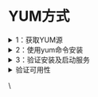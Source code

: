 # YUM方式

<details>

<summary>1：获取YUM源</summary>

获取阿里云YUM源

<pre class="language-bash"><code class="lang-bash"><strong>wget -O /etc/yum.repos.d/docker-ce.repo https://mirrors.aliyun.com/docker-ce/linux/centos/docker-ce.repo
</strong></code></pre>

查看YUM源中Containerd软件

```bash
yum list | grep containerd
containerd.io.x86_64                        1.4.12-3.1.el7             docker-ce-stable
```



</details>

<details>

<summary>2：使用yum命令安装</summary>

安装Containerd.io软件，即可安装Containerd

```bash
yum -y install containerd.io
```

</details>

<details>

<summary>3：验证安装及启动服务</summary>

使用rpm -qa命令查看是否安装

```bash
rpm -qa | grep containerd
# containerd.io-1.4.12-3.1.el7.x86_64
```

设置containerd服务启动及开机自启动

```bash
systemctl enable containerd
systemctl start containerd
```

查看containerd服务启动状态

```bash
systemctl status containerd
● containerd.service - containerd container runtime
   Loaded: loaded (/usr/lib/systemd/system/containerd.service; enabled; vendor preset: disabled)
   Active: active (running) since 五 2022-02-18 11:38:30 CST; 9s ago 此行第二列及第三列表示其正在运行状态
     Docs: https://containerd.io
  Process: 59437 ExecStartPre=/sbin/modprobe overlay (code=exited, status=0/SUCCESS)
 Main PID: 59439 (containerd)
    Tasks: 7
   Memory: 19.5M
   CGroup: /system.slice/containerd.service
           └─59439 /usr/bin/containerd
           ......
```



</details>

<details>

<summary>验证可用性</summary>

安装Containerd时ctr命令亦可使用，ctr命令主要用于管理容器及容器镜像等。

&#x20;使用ctr命令查看Containerd客户端及服务端相关信息。

<pre class="language-bash"><code class="lang-bash"><strong># ctr version
</strong>Client:
  Version:  1.4.12
  Revision: 7b11cfaabd73bb80907dd23182b9347b4245eb5d
  Go version: go1.16.10
​
Server:
  Version:  1.4.12
  Revision: 7b11cfaabd73bb80907dd23182b9347b4245eb5d
  UUID: 3c4b142d-d91d-44a5-aae2-9673785d4b2c
</code></pre>



</details>



\
